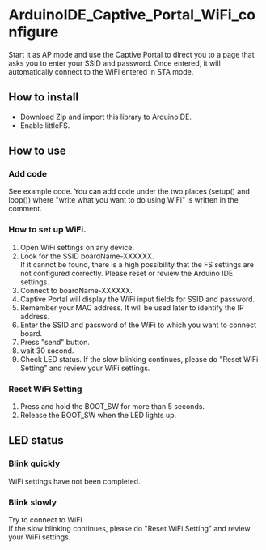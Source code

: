 # ArduinoIDE_Captive_Portal_WiFi_configure
Start it as AP mode and use the Captive Portal to direct you to a page that asks you to enter your SSID and password. Once entered, it will automatically connect to the WiFi entered in STA mode.

## How to install
* Download Zip and import this library to ArduinoIDE.
* Enable littleFS.

## How to use
### Add code
See example code.
You can add code under the two places (setup() and loop()) where "write what you want to do using WiFi" is written in the comment.
### How to set up WiFi.
1. Open WiFi settings on any device.
2. Look for the SSID boardName-XXXXXX.<br>
If it cannot be found, there is a high possibility that the FS settings are not configured correctly. Please reset or review the Arduino IDE settings.
3. Connect to boardName-XXXXXX.
4. Captive Portal will display the WiFi input fields for SSID and password.
5. Remember your MAC address. It will be used later to identify the IP address.
6. Enter the SSID and password of the WiFi to which you want to connect board.
7. Press "send" button.
8. wait 30 second.
9. Check LED status. If the slow blinking continues, please do "Reset WiFi Setting" and review your WiFi settings.

### Reset WiFi Setting
1. Press and hold the BOOT_SW for more than 5 seconds.<br>
2. Release the BOOT_SW when the LED lights up.

## LED status
### Blink quickly
WiFi settings have not been completed.
### Blink slowly
Try to connect to WiFi.<br>
If the slow blinking continues, please do "Reset WiFi Setting" and review your WiFi settings.
